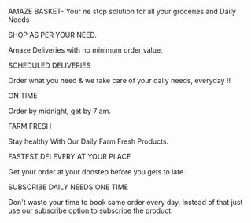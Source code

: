 AMAZE BASKET- Your ne stop solution for all your groceries and Daily Needs




SHOP AS PER YOUR NEED.

Amaze Deliveries with no minimum order value.






SCHEDULED DELIVERIES

Order what you need & we take care of your daily needs, everyday !!






ON TIME

Order by midnight, get by 7 am.






FARM FRESH

Stay healthy With Our Daily Farm Fresh Products.






FASTEST DELEVERY AT YOUR PLACE

Get your order at your doostep before you gets to late.






SUBSCRIBE DAILY NEEDS ONE TIME

Don't waste your time to book same order every day. Instead of that just use our subscribe option to subscribe the product.
